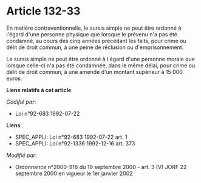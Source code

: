# Article 132-33

En matière contraventionnelle, le sursis simple ne peut être ordonné à l'égard d'une personne physique que lorsque le prévenu
n'a pas été condamné, au cours des cinq années précédant les faits, pour crime ou délit de droit commun, à une peine de
réclusion ou d'emprisonnement.

Le sursis simple ne peut être ordonné à l'égard d'une personne morale que lorsque celle-ci n'a pas été condamnée, dans le
même délai, pour crime ou délit de droit commun, à une amende d'un montant supérieur à 15 000 euros.

**Liens relatifs à cet article**

_Codifié par_:

  - Loi n°92-683 1992-07-22

**Liens**:

  - SPEC_APPLI: Loi n°92-683 1992-07-22 art. 1
  - SPEC_APPLI: Loi n°92-1336 1992-12-16 art. 373

_Modifié par_:

  - Ordonnance n°2000-916 du 19 septembre 2000 - art. 3 (V) JORF 22 septembre 2000 en vigueur le 1er janvier 2002
